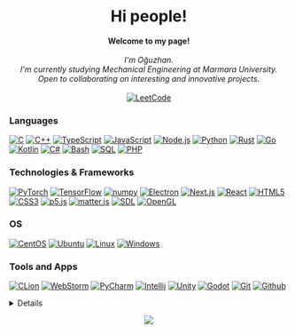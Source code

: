 <h1 align="center">Hi people!</h1>

<p align="center">
    <b>Welcome to my page!</b><br><br>
    <i>
        I'm Oğuzhan.<br>
        I'm currently studying Mechanical Engineering at Marmara University.<br>
        Open to collaborating on interesting and innovative projects.<br>
    </i><br>
    <a href="https://leetcode.com/OguzhanUmutlu">
        <img src="https://img.shields.io/badge/LeetCode-black?style=for-the-badge&logo=LeetCode" alt="LeetCode">
    </a>
</p>

### Languages

[![C](https://img.shields.io/badge/c-black?style=for-the-badge&logo=c)](https://github.com/OguzhanUmutlu)
[![C++](https://img.shields.io/badge/c++-black?style=for-the-badge&logo=cplusplus)](https://github.com/OguzhanUmutlu)
[![TypeScript](https://img.shields.io/badge/typescript-black?style=for-the-badge&logo=typescript)](https://github.com/OguzhanUmutlu)
[![JavaScript](https://img.shields.io/badge/javascript-black?style=for-the-badge&logo=javascript)](https://github.com/OguzhanUmutlu)
[![Node.js](https://img.shields.io/badge/node.js-black?style=for-the-badge&logo=node.js)](https://github.com/OguzhanUmutlu)
[![Python](https://img.shields.io/badge/python-black?style=for-the-badge&logo=python)](https://github.com/OguzhanUmutlu)
[![Rust](https://img.shields.io/badge/rust-black?style=for-the-badge&logo=Rust)](https://github.com/OguzhanUmutlu)
[![Go](https://img.shields.io/badge/rust-black?style=for-the-badge&logo=Go)](https://github.com/OguzhanUmutlu)
[![Kotlin](https://img.shields.io/badge/kotlin-black?style=for-the-badge&logo=kotlin)](https://github.com/OguzhanUmutlu)
[![C#](https://img.shields.io/badge/c%23-black?style=for-the-badge&logo=csharp)](https://github.com/OguzhanUmutlu)
[![Bash](https://img.shields.io/badge/bash-black?style=for-the-badge&logo=gnu-bash&logoColor=white)](https://github.com/OguzhanUmutlu)
[![SQL](https://img.shields.io/badge/sql-black?style=for-the-badge&logo=mysql)](https://github.com/OguzhanUmutlu)
[![PHP](https://img.shields.io/badge/php-black?style=for-the-badge&logo=php)](https://github.com/OguzhanUmutlu)

### Technologies & Frameworks

[![PyTorch](https://img.shields.io/badge/torch-black?style=for-the-badge&logo=pytorch)](https://github.com/OguzhanUmutlu)
[![TensorFlow](https://img.shields.io/badge/tensorflow-black?style=for-the-badge&logo=tensorflow)](https://github.com/OguzhanUmutlu)
[![numpy](https://img.shields.io/badge/numpy-black?style=for-the-badge&logo=numpy)](https://github.com/OguzhanUmutlu)
[![Electron](https://img.shields.io/badge/electron-black?style=for-the-badge&logo=electron)](https://github.com/OguzhanUmutlu)
[![Next.js](https://img.shields.io/badge/next.js-black?style=for-the-badge&logo=next.js)](https://github.com/OguzhanUmutlu)
[![React](https://img.shields.io/badge/react-black?style=for-the-badge&logo=react)](https://github.com/OguzhanUmutlu)
[![HTML5](https://img.shields.io/badge/html5-black?style=for-the-badge&logo=html5)](https://github.com/OguzhanUmutlu)
[![CSS3](https://img.shields.io/badge/css3-black?style=for-the-badge&logo=css3)](https://github.com/OguzhanUmutlu)
[![p5.js](https://img.shields.io/badge/p5.js-black?style=for-the-badge&logo=p5.js)](https://github.com/OguzhanUmutlu)
[![matter.js](https://img.shields.io/badge/matter.js-black?style=for-the-badge&logo=matter.js)](https://github.com/OguzhanUmutlu)
[![SDL](https://img.shields.io/badge/sdl-black?style=for-the-badge&logo=sdl)](https://github.com/OguzhanUmutlu)
[![OpenGL](https://img.shields.io/badge/opengl-black?style=for-the-badge&logo=opengl)](https://github.com/OguzhanUmutlu)

### OS

[![CentOS](https://img.shields.io/badge/centos-black?style=for-the-badge&logo=Centos)](https://github.com/OguzhanUmutlu)
[![Ubuntu](https://img.shields.io/badge/ubuntu-black?style=for-the-badge&logo=Ubuntu)](https://github.com/OguzhanUmutlu)
[![Linux](https://img.shields.io/badge/linux-black?style=for-the-badge&logo=Linux)](https://github.com/OguzhanUmutlu)
[![Windows](https://img.shields.io/badge/Windows-black?style=for-the-badge&logo=windows)](https://github.com/OguzhanUmutlu)

### Tools and Apps

[![CLion](https://img.shields.io/badge/clion-black?style=for-the-badge&logo=clion)](https://github.com/OguzhanUmutlu)
[![WebStorm](https://img.shields.io/badge/webstorm-black?style=for-the-badge&logo=webstorm)](https://github.com/OguzhanUmutlu)
[![PyCharm](https://img.shields.io/badge/pycharm-black?style=for-the-badge&logo=pycharm)](https://github.com/OguzhanUmutlu)
[![Intellij](https://img.shields.io/badge/intellij%20idea-black?style=for-the-badge&logo=intellij%20idea)](https://github.com/OguzhanUmutlu)
[![Unity](https://img.shields.io/badge/unity-black?style=for-the-badge&logo=unity)](https://github.com/OguzhanUmutlu)
[![Godot](https://img.shields.io/badge/godot-black?style=for-the-badge&logo=godotengine)](https://github.com/OguzhanUmutlu)
[![Git](https://img.shields.io/badge/git-black?style=for-the-badge&logo=git)](https://github.com/OguzhanUmutlu)
[![Github](https://img.shields.io/badge/github-black?style=for-the-badge&logo=github)](https://github.com/OguzhanUmutlu)

<details>
<p align="center">
  <a href="https://github.com/OguzhanUmutlu">
    <img src="https://github-profile-summary-cards.vercel.app/api/cards/profile-details?username=OguzhanUmutlu&theme=transparent" />
  </a>
  <a href="https://github.com/OguzhanUmutlu">
    <img src="https://github-readme-streak-stats.herokuapp.com/?user=OguzhanUmutlu&hide_border=true&card_width=338&theme=transparent" />
  </a>
  <a href="https://github.com/OguzhanUmutlu">
    <img src="https://github-profile-summary-cards.vercel.app/api/cards/stats?username=OguzhanUmutlu&theme=transparent" />
  </a><!--<br>
  <a href="https://github.com/OguzhanUmutlu">
    <img src="https://github-readme-stats.vercel.app/api/top-langs/?username=OguzhanUmutlu&langs_count=10&hide=jupyter%20notebook,vim%20script,cmake,makefile,batchfile,emacs%20lisp,css,html&hide-border=true&background=transparent" />
  </a>-->
</p>
</details>

<p align="center">
  <a href="https://github.com/OguzhanUmutlu">
    <img src="https://komarev.com/ghpvc/?username=OguzhanUmutlu&color=blue&style=for-the-badge)" />
  </a>
</p>
